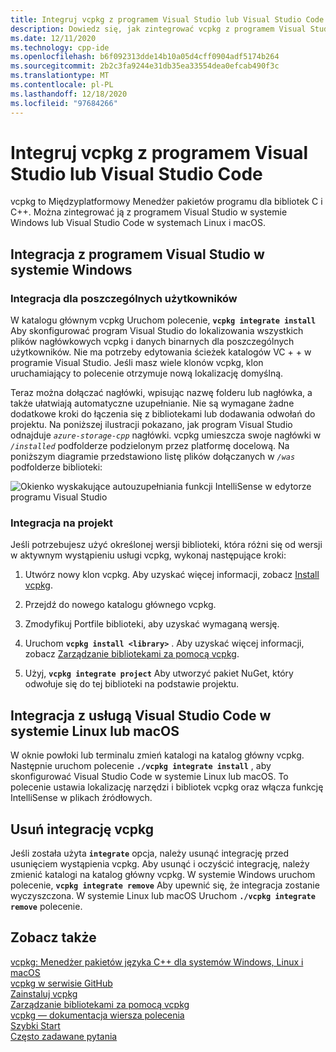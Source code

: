 ```yaml
---
title: Integruj vcpkg z programem Visual Studio lub Visual Studio Code
description: Dowiedz się, jak zintegrować vcpkg z programem Visual Studio w systemie Windows lub Visual Studio Code w systemach macOS i Linux.
ms.date: 12/11/2020
ms.technology: cpp-ide
ms.openlocfilehash: b6f092313dde14b10a05d4cff0904adf5174b264
ms.sourcegitcommit: 2b2c3fa9244e31db35ea33554dea0efcab490f3c
ms.translationtype: MT
ms.contentlocale: pl-PL
ms.lasthandoff: 12/18/2020
ms.locfileid: "97684266"
---
```

# <a name="integrate-vcpkg-with-visual-studio-or-visual-studio-code"></a>Integruj vcpkg z programem Visual Studio lub Visual Studio Code

vcpkg to Międzyplatformowy Menedżer pakietów programu dla bibliotek C i C++. Można zintegrować ją z programem Visual Studio w systemie Windows lub Visual Studio Code w systemach Linux i macOS.

## <a name="integrate-with-visual-studio-on-windows"></a>Integracja z programem Visual Studio w systemie Windows

### <a name="integrate-per-user"></a>Integracja dla poszczególnych użytkowników

W katalogu głównym vcpkg Uruchom polecenie, **`vcpkg integrate install`** Aby skonfigurować program Visual Studio do lokalizowania wszystkich plików nagłówkowych vcpkg i danych binarnych dla poszczególnych użytkowników. Nie ma potrzeby edytowania ścieżek katalogów VC + + w programie Visual Studio. Jeśli masz wiele klonów vcpkg, klon uruchamiający to polecenie otrzymuje nową lokalizację domyślną.

Teraz można dołączać nagłówki, wpisując nazwę folderu lub nagłówka, a także ułatwiają automatyczne uzupełnianie. Nie są wymagane żadne dodatkowe kroki do łączenia się z bibliotekami lub dodawania odwołań do projektu. Na poniższej ilustracji pokazano, jak program Visual Studio odnajduje *`azure-storage-cpp`* nagłówki. vcpkg umieszcza swoje nagłówki w *`/installed`* podfolderze podzielonym przez platformę docelową. Na poniższym diagramie przedstawiono listę plików dołączanych w *`/was`* podfolderze biblioteki:

![Okienko wyskakujące autouzupełniania funkcji IntelliSense w edytorze programu Visual Studio](media/vcpkg-intellisense.png "vcpkg i IntelliSense")

### <a name="integrate-per-project"></a>Integracja na projekt

Jeśli potrzebujesz użyć określonej wersji biblioteki, która różni się od wersji w aktywnym wystąpieniu usługi vcpkg, wykonaj następujące kroki:

1. Utwórz nowy klon vcpkg. Aby uzyskać więcej informacji, zobacz [Install vcpkg](install-vcpkg.md).

1. Przejdź do nowego katalogu głównego vcpkg.

1. Zmodyfikuj Portfile biblioteki, aby uzyskać wymaganą wersję.

1. Uruchom **`vcpkg install <library>`** . Aby uzyskać więcej informacji, zobacz [Zarządzanie bibliotekami za pomocą vcpkg](manage-libraries-with-vcpkg.md).

1. Użyj, **`vcpkg integrate project`** Aby utworzyć pakiet NuGet, który odwołuje się do tej biblioteki na podstawie projektu.

## <a name="integrate-with-visual-studio-code-on-linux-or-macos"></a>Integracja z usługą Visual Studio Code w systemie Linux lub macOS

W oknie powłoki lub terminalu zmień katalogi na katalog główny vcpkg. Następnie uruchom polecenie **`./vcpkg integrate install`** , aby skonfigurować Visual Studio Code w systemie Linux lub macOS. To polecenie ustawia lokalizację narzędzi i bibliotek vcpkg oraz włącza funkcję IntelliSense w plikach źródłowych.

## <a name="remove-vcpkg-integration"></a>Usuń integrację vcpkg

Jeśli została użyta **`integrate`** opcja, należy usunąć integrację przed usunięciem wystąpienia vcpkg. Aby usunąć i oczyścić integrację, należy zmienić katalogi na katalog główny vcpkg. W systemie Windows uruchom polecenie, **`vcpkg integrate remove`** Aby upewnić się, że integracja zostanie wyczyszczona. W systemie Linux lub macOS Uruchom **`./vcpkg integrate remove`** polecenie.

## <a name="see-also"></a>Zobacz także

[vcpkg: Menedżer pakietów języka C++ dla systemów Windows, Linux i macOS](./vcpkg.md)\
[vcpkg w serwisie GitHub](https://github.com/Microsoft/vcpkg)\
[Zainstaluj vcpkg](install-vcpkg.md)\
[Zarządzanie bibliotekami za pomocą vcpkg](manage-libraries-with-vcpkg.md)\
[vcpkg — dokumentacja wiersza polecenia](vcpkg-command-line-reference.md)\
[Szybki Start](https://github.com/microsoft/vcpkg/blob/master/docs/index.md)\
[Często zadawane pytania](https://github.com/microsoft/vcpkg/blob/master/docs/about/faq.md)
